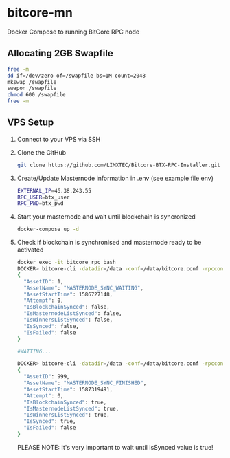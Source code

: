 # bitcore-mn
Docker Compose to running BitCore RPC node

## Allocating 2GB Swapfile
```sh
free -m
dd if=/dev/zero of=/swapfile bs=1M count=2048
mkswap /swapfile
swapon /swapfile
chmod 600 /swapfile
free -m
```

## VPS Setup

1. Connect to your VPS via SSH 

2. Clone the GitHub

    ```sh
    git clone https://github.com/LIMXTEC/Bitcore-BTX-RPC-Installer.git
    ```

3. Create/Update Masternode information in .env (see example file env)

    ```sh
    EXTERNAL_IP=46.38.243.55
    RPC_USER=btx_user
    RPC_PWD=btx_pwd
    ```

4. Start your masternode and wait until blockchain is syncronized

    ```sh
    docker-compose up -d
    ```

5. Check if blockchain is synchronised and masternode ready to be activated

    ```sh
    docker exec -it bitcore_rpc bash
    DOCKER> bitcore-cli -datadir=/data -conf=/data/bitcore.conf -rpcconnect=172.21.0.11 -rpcuser=btx_user -rpcpassword=btx_pwd -rpcport=8556 mnsync status
    {
      "AssetID": 1,
      "AssetName": "MASTERNODE_SYNC_WAITING",
      "AssetStartTime": 1586727148,
      "Attempt": 0,
      "IsBlockchainSynced": false,
      "IsMasternodeListSynced": false,
      "IsWinnersListSynced": false,
      "IsSynced": false,
      "IsFailed": false
    }

    #WAITING...
    
    DOCKER> bitcore-cli -datadir=/data -conf=/data/bitcore.conf -rpcconnect=172.21.0.11 -rpcuser=btx_user -rpcpassword=btx_pwd -rpcport=8556 mnsync status
    {
      "AssetID": 999,
      "AssetName": "MASTERNODE_SYNC_FINISHED",
      "AssetStartTime": 1587319491,
      "Attempt": 0,
      "IsBlockchainSynced": true,
      "IsMasternodeListSynced": true,
      "IsWinnersListSynced": true,
      "IsSynced": true,
      "IsFailed": false
    }
    ```

    PLEASE NOTE: It's very important to wait until IsSynced value is true!

